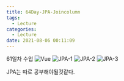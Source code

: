 ```yaml
---
title: 64Day-JPA-Joincolumn
tags:
  - Lecture
categories:
  - Lecture
date: 2021-08-06 00:11:09
---
```



61일차 수업
![Vue](/review_img/64Day/1.PNG)
![JPA-1](/review_img/64Day/2.PNG)
![JPA-2](/review_img/64Day/3.PNG)
![JPA-3](/review_img/64Day/4.PNG)

JPA는 따로 공부해야될것같다.

